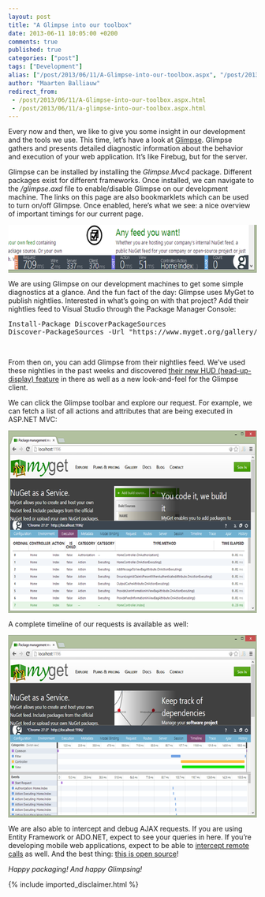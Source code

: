 ```yaml
---
layout: post
title: "A Glimpse into our toolbox"
date: 2013-06-11 10:05:00 +0200
comments: true
published: true
categories: ["post"]
tags: ["Development"]
alias: ["/post/2013/06/11/A-Glimpse-into-our-toolbox.aspx", "/post/2013/06/11/a-glimpse-into-our-toolbox.aspx"]
author: "Maarten Balliauw"
redirect_from:
 - /post/2013/06/11/A-Glimpse-into-our-toolbox.aspx.html
 - /post/2013/06/11/a-glimpse-into-our-toolbox.aspx.html
---
```


<p>Every now and then, we like to give you some insight in our development and the tools we use. This time, let&rsquo;s have a look at <a href="http://getglimpse.com/">Glimpse</a>. Glimpse gathers and presents detailed diagnostic information about the behavior and execution of your web application. It&rsquo;s like Firebug, but for the server.</p>
<p>Glimpse can be installed by installing the <em>Glimpse.Mvc4</em> package. Different packages exist for different frameworks. Once installed, we can navigate to the <em>/glimpse.axd</em> file to enable/disable Glimpse on our development machine. The links on this page are also bookmarklets which can be used to turn on/off Glimpse. Once enabled, here&rsquo;s what we see: a nice overview of important timings for our current page.</p>
<p><a href="/images/image_60.png"><img style="background-image: none; float: none; padding-top: 0px; padding-left: 0px; margin-left: auto; display: block; padding-right: 0px; margin-right: auto; border: 0px;" title="Glimpse toolbar" src="/images/image_thumb_58.png" alt="Glimpse toolbar" width="640" height="97" border="0" /></a></p>
<p>We are using Glimpse on our development machines to get some simple diagnostics at a glance. And the fun fact of the day: Glimpse uses MyGet to publish nightlies. Interested in what&rsquo;s going on with that project? Add their nightlies feed to Visual Studio through the Package Manager Console:</p>
<pre>Install-Package DiscoverPackageSources<br />Discover-PackageSources -Url "https://www.myget.org/gallery/glimpsenightly"
</pre>
<p>&nbsp;</p>
<p>From then on, you can add Glimpse from their nightlies feed. We&rsquo;ve used these nightlies in the past weeks and discovered <a href="http://getglimpse.com/2013/06/11/glimpse-hud-released/" target="_blank">their new HUD (head-up-display) feature</a> in there as well as a new look-and-feel for the Glimpse client.</p>
<p>We can click the Glimpse toolbar and explore our request. For example, we can fetch a list of all actions and attributes that are being executed in ASP.NET MVC:</p>
<p><a href="/images/image_61.png"><img style="background-image: none; float: none; padding-top: 0px; padding-left: 0px; margin-left: auto; display: block; padding-right: 0px; margin-right: auto; border: 0px;" title="ASP.NET MVC Pipeline" src="/images/image_thumb_59.png" alt="ASP.NET MVC Pipeline" width="640" height="370" border="0" /></a></p>
<p>A complete timeline of our requests is available as well:</p>
<p><a href="/images/image_62.png"><img style="background-image: none; float: none; padding-top: 0px; padding-left: 0px; margin-left: auto; display: block; padding-right: 0px; margin-right: auto; border: 0px;" title="Glimpse request timeline" src="/images/image_thumb_60.png" alt="Glimpse request timeline" width="640" height="370" border="0" /></a></p>
<p>We are also able to intercept and debug AJAX requests. If you are using Entity Framework or ADO.NET, expect to see your queries in here. If you&rsquo;re developing mobile web applications, expect to be able to <a href="http://getglimpse.com/Help/History-Tab">intercept remote calls</a> as well. And the best thing: <a href="https://github.com/glimpse/glimpse">this is open source</a>!</p>
<p><em>Happy packaging! And happy Glimpsing!</em></p>

{% include imported_disclaimer.html %}

